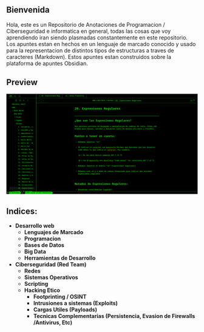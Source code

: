 
## Bienvenida
Hola, este es un Repositorio de Anotaciones de Programacion / Ciberseguridad e informatica en general, todas las cosas que voy aprendiendo iran siendo plasmadas constantemente en este repositorio. Los apuntes estan en hechos en un lenguaje de marcado conocido y usado para la representacion de distintos tipos de estructuras a traves de caracteres (Markdown). Estos apuntes estan construidos sobre la plataforma de apuntes Obsidian. 


## Preview

![enter image description here](https://raw.githubusercontent.com/XanderL2/Obsidian/master/.preview/PREVIEW.png)



## Indices: 
- **Desarrollo web**
	- **Lenguajes de Marcado**
	- **Programacion**
	- **Bases de Datos**
	- **Big Data**
	- **Herramientas de Desarrollo**
- **Ciberseguridad (Red Team)** 
	- **Redes**
	- **Sistemas Operativos**
	- **Scripting**
	- **Hacking Etico**
		- **Footprinting / OSINT**
		- **Intrusiones a sistemas (Exploits)**
		- **Cargas Utiles (Payloads)**
		- **Tecnicas Complementarias (Persistencia, Evasion de Firewalls /Antivirus, Etc)**

